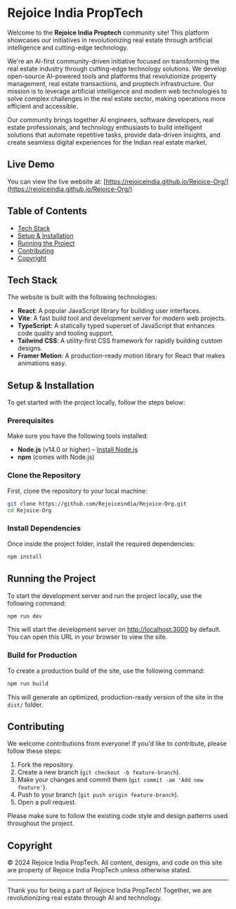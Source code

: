 # Rejoice India PropTech

Welcome to the **Rejoice India Proptech** community site! This platform showcases our initiatives in revolutionizing real estate through artificial intelligence and cutting-edge technology.

We're an AI-first community-driven initiative focused on transforming the real estate industry through cutting-edge technology solutions. We develop open-source AI-powered tools and platforms that revolutionize property management, real estate transactions, and proptech infrastructure. Our mission is to leverage artificial intelligence and modern web technologies to solve complex challenges in the real estate sector, making operations more efficient and accessible.

Our community brings together AI engineers, software developers, real estate professionals, and technology enthusiasts to build intelligent solutions that automate repetitive tasks, provide data-driven insights, and create seamless digital experiences for the Indian real estate market.

## Live Demo

You can view the live website at: [https://rejoiceindia.github.io/Rejoice-Org/](https://rejoiceindia.github.io/Rejoice-Org/)

## Table of Contents

- [Tech Stack](#tech-stack)
- [Setup & Installation](#setup--installation)
- [Running the Project](#running-the-project)
- [Contributing](#contributing)
- [Copyright](#copyright)

## Tech Stack

The website is built with the following technologies:
- **React**: A popular JavaScript library for building user interfaces.
- **Vite**: A fast build tool and development server for modern web projects.
- **TypeScript**: A statically typed superset of JavaScript that enhances code quality and tooling support.
- **Tailwind CSS**: A utility-first CSS framework for rapidly building custom designs.
- **Framer Motion**: A production-ready motion library for React that makes animations easy.


## Setup & Installation

To get started with the project locally, follow the steps below:

### Prerequisites

Make sure you have the following tools installed:

- **Node.js** (v14.0 or higher) – [Install Node.js](https://nodejs.org/)
- **npm** (comes with Node.js)

### Clone the Repository

First, clone the repository to your local machine:

```bash
git clone https://github.com/Rejoiceindia/Rejoice-Org.git
cd Rejoice-Org
```

### Install Dependencies

Once inside the project folder, install the required dependencies:

```bash
npm install
```

## Running the Project

To start the development server and run the project locally, use the following command:

```bash
npm run dev
```

This will start the development server on [http://localhost:3000](http://localhost:3000) by default. You can open this URL in your browser to view the site.

### Build for Production

To create a production build of the site, use the following command:

```bash
npm run build
```

This will generate an optimized, production-ready version of the site in the `dist/` folder.

## Contributing

We welcome contributions from everyone! If you'd like to contribute, please follow these steps:

1. Fork the repository.
2. Create a new branch (`git checkout -b feature-branch`).
3. Make your changes and commit them (`git commit -am 'Add new feature'`).
4. Push to your branch (`git push origin feature-branch`).
5. Open a pull request.

Please make sure to follow the existing code style and design patterns used throughout the project.

## Copyright

© 2024 Rejoice India PropTech. All content, designs, and code on this site are property of Rejoice India PropTech unless otherwise stated.

---

Thank you for being a part of Rejoice India PropTech! Together, we are revolutionizing real estate through AI and technology.
